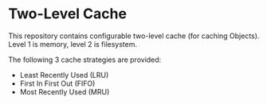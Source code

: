 Two-Level Cache
===============

This repository contains configurable two-level cache (for caching Objects).  
Level 1 is memory, level 2 is filesystem.

The following 3 cache strategies are provided:
* Least Recently Used (LRU)
* First In First Out (FIFO)
* Most Recently Used (MRU)

